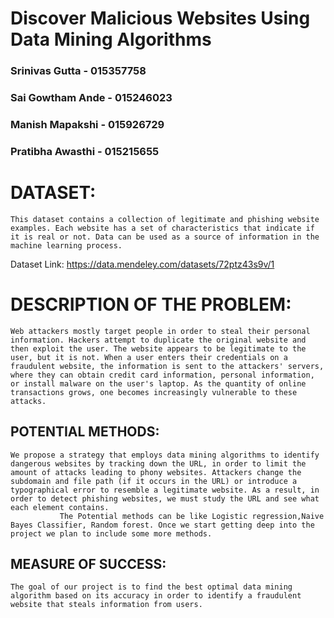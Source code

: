 
# Discover Malicious Websites Using Data Mining Algorithms

### Srinivas Gutta - 015357758
### Sai Gowtham Ande - 015246023
### Manish Mapakshi - 015926729
### Pratibha Awasthi - 015215655
# DATASET:
	This dataset contains a collection of legitimate and phishing website examples. Each website has a set of characteristics that indicate if it is real or not. Data can be used as a source of information in the machine learning process.
Dataset Link: https://data.mendeley.com/datasets/72ptz43s9v/1

# DESCRIPTION OF THE PROBLEM:
	Web attackers mostly target people in order to steal their personal information. Hackers attempt to duplicate the original website and then exploit the user. The website appears to be legitimate to the user, but it is not. When a user enters their credentials on a fraudulent website, the information is sent to the attackers' servers, where they can obtain credit card information, personal information, or install malware on the user's laptop. As the quantity of online transactions grows, one becomes increasingly vulnerable to these attacks.

## POTENTIAL METHODS:
	We propose a strategy that employs data mining algorithms to identify dangerous websites by tracking down the URL, in order to limit the amount of attacks leading to phony websites. Attackers change the subdomain and file path (if it occurs in the URL) or introduce a typographical error to resemble a legitimate website. As a result, in order to detect phishing websites, we must study the URL and see what each element contains.
               The Potential methods can be like Logistic regression,Naive Bayes Classifier, Random forest. Once we start getting deep into the project we plan to include some more methods.

## MEASURE OF SUCCESS:
	The goal of our project is to find the best optimal data mining algorithm based on its accuracy in order to identify a fraudulent website that steals information from users.

